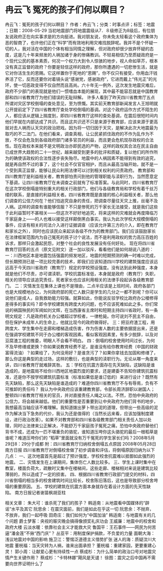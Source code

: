 # 冉云飞  冤死的孩子们何以瞑目？

冉云飞：冤死的孩子们何以瞑目？
作者：冉云飞；分类：时事点评；标签：地震 ；日期：2008-05-29
当初地震部门将地震震级从7．８级修正为8级后，有位朋友说政府正在向实事求是的方向挺进。我对朋友说，你未免太轻看这个政府集体为恶的智商了，也许他们正在“科学”而有效地利用灾难找脱辞呢。我并不是个怀疑一切的人，我对活在中国的个体有相当同情之理解，但对政府却很少放弃怀疑的态度，这是几十年来频发的人祸加诸于身的惨痛教训。不轻易相信乃至质疑政府是一个现代公民的基本素质，何况一个权力大到令人惊骇的地步，视人命如草芥，根本没有真正监督的政府？你要是轻信这样的政府，那你所遭遇的一切悲惨生活，就是它对你活生生的恩赐。它这样置你于死地的“恩赐”，你不仅只有接受，你用血汗钱养活了它，反而还要你对着镜头说“感谢党，感谢政府”，它进而戴上“伟光正”的光环，使一切恶政变得不仅自然而且高尚。六十年无一例外，这次发生地震灾难后，政府不少部门的表现就是他们一惯嗜血本能的展现，其中最不能容忍就是中国教育部和四川省教育厅为他们错误的无耻辩解。
许多人看到了昨天四川省教育厅五点所谓对灾区学校倒塌的查处意见，至为愤慨。其实前天教育部新闻发言人王旭明就公开提前定下了四川省教育厅查处学校倒塌的基调。对这个政府运作方式不陌生的人，都应该从逻辑上揣度到，即四川省教育厅这样的查处基调，在震后很短时间内他们早就在内部达成了共识。而且这共识还不只是来源于教育部，应该来源于更高层对去人祸而认天灾的政治把戏。因为将一切归因于天灾，是解决此次大地震最为取巧的不二法门。在他们看来，调查真相，让公民紧抓住政府的不作为乱作为不放，不仅会危及到各级政府部门诸多官员的利益，而且更会危机现存政权的合法性。现在政权本来就不是文明政治亦即民选的产物，这样的政权其合法在民主自由已成世界大趋势的二十一世纪，越来越受到更多的批评和质疑，复以他们的所作所为的确使该政权的合法性逐步丧失殆尽。地震中的人祸因素不能得到有效的追究，就是再自然不过的事了，这个社会不仅官官相护，而且从最高当轴开始，就不是一个受到真正监督，能够让民众利用法律可以讨到相关权利的问责政府。
教育部和四川教育厅是利益相关者，教育部怕责问到他的管理职能与渎职行为，当然愿意定下基调，让四川省教育厅在未调查之前就有了标准答案。与此同时，四川省教育厅在这次学校倒塌是特别重大的相关行政部门，他们与各级教育局和学校有着千丝万缕的联系，是直接的利益相关者。四川省教育既是直接的核心利益相关者，那么他们调查的公信力何在？他们怕追究自身的责任，把调查尽量往天灾上推，丝毫不及人祸。这样的调查有谁能够信服？不只是惨死的万千家长无法接受，就是我们这些于此利益暂时不甚相关——但这次不好好地追究，将来这样的灾难就会再度降临万千家庭身上——的人也难以接受这样颠倒黑白事实。我认为此次学校大规模倒塌的事件，应该有相关的司法介入进行证据调查（应该允许第三方的介入，即在教育厅和家长之外），同时也应该民众来起诉各级不作为的教育部门。我们应该鼓励家长在法律框架范围内为自己冤死的孩子讨个说法，而不是利用政权的势力高压百姓的诉求，那样只会激起民怨，对整个社会的良性发展没有任何好处。
现在将四川省教育厅回答的五点（原文见附文）逐一加以驳斥，看看他们是如何胡说八道的：
一：川西地区本是地震包括强震的频发地区，地震的短期预测的确一时难以完成，但长期预测已是一项比较完善的技术，即我们应该知道四川学校的建筑强度应该远远高于今天四川省政府（教育厅）规定的学校预设强度。没有达到此种强度，本身就是他们不尽责，亦可谓渎职。学校抗震标准低，本身就是政府（教育厅）失职，相关的领导应该追究责任，死者家长也应该利用相关的法律手段起诉各级教育部门。
二：灾情发生在集体上课也不是理由，二点半应该是上班时间，政府各部门也是大规模地办公，为何政府部的死亡人数只是学生的几分之一都不到呢？你可以说他们是成人，自我救助能力较强。就算如此，你能说反驳学校比政府办公楼修得差得多的事实吗？即令学校建筑有跨度大的问题，也不应该死难如此之多。你们常说的祸国殃民的军阀如刘文辉，在当西康省主席时和短期主持四川省政时，有一条明文规定：凡是政府机关办公楼超过学校者，一律枪毙。你可说刘不民主不自由，但在保护未成年人的生命上，他就比现今的政府做得好。
三：把豆府渣工程，用跨度大、学生集中在走廊和楼梯造成伤害，作为伤害人数的主要依据提出来，还是在强调学校建筑不同于办公楼的客观因素。看似客观因素里，有多少脱辞，以及对豆腐渣工程的推委，明眼人不会看不明白。
四：倒塌的校舍使用时间过长，为何不及早修缮或更换？你如果说教育经费不足，是谁没有给你教育经费（中国的财政富得流油）？如果给了，为何没用好？是谁贪污了？如果你拿钱去加固和修缮了，那么你这是典型的走过场，这样的敷衍，也是典型的渎职行为。无论从哪一角度来讲，四川省教育厅就难辞其咎。
五：学校在抗震方面存在先天缺陷，这缺陷是谁造成的，是地震局不给你川西地区地震烈度的要求，还是建委不告知你建筑抗震标准，还是你不按学校建筑抗震标准（标准如果低是谁订低的）来进行设计？既然有先天缺陷，那么这先天缺陷是谁造成的？难道你四川省教育厅不与有辱焉，负有不可推卸的责任吗？
我认为中央政府应该重建教育部，令部长周济辞职以谢国人；整顿四川省教育厅相关的官员，并对直接责任人绳之以法。不然，恐怕中央政府的公信力，将会越来越低。他们的重要性是否重要到让中央政府为他们背书的地步，我想最高当轴应该不难理解。我知道拨出萝卜带出泥的道理，但带出一些高级的泥作为解决当下急务的代价，我认为还是值得的（当然长远来看，应该加强制度建设，进行政治改革）。如果不对教育部和四川省各级教育部门相关责任人加以处理，同时让法律来公正解决，不能舒万千家庭孩子冤死之痛，恐怕中央政府替他们背书不成，还成为一匹不堪重负的骆驼，谁知道压垮你这头骆驼的最后一根稻草是谁呢？难道压垮你们的 “稻草”里面就没有万千冤死的学生家长们吗？2008年5月29日8：29分于成都
附：四川省教育厅归纳校舍倒塌五点原因
2008年05月28日 南方日报
四川省教育厅对倒塌校舍做了初步调查和评估，将倒塌原因归纳为以下几点：
一、这次地震首先是超过了预计强度，学校校舍抗震难以抵御如此强烈的地震。
二、灾情发生在上课期间，集体伤亡人数比较多。
三、学生上课时集中在教室，楼面负荷大，疏散时又集中在楼梯间，这些走廊、楼梯相对来说是建筑比较薄弱的，所以造成了一定的损害。
四、根据四川省教育行政部门提交的材料，四川省倒塌的相当多的校舍建筑时间比较长，校舍陈旧落后，这也是导致部分校舍垮塌的重要原因。
五、学校的建筑在抗震方面本身就存在着设计方面的先天性缺陷。
南方日报记者谢苗枫胡亚柱

相关文章：
朱大可：谁杀死了我们的孩子？
韩适南：从地震看中国媒体的“辟谣”水平及其它
阮思余：在震灾面前，我们是如此在乎这一切
阮思余：不抛弃，不放弃，我们一起呼吸
田奇庄：我们如何为“中国加油”
韩适南：与地震有关的几个问题
爵士梦客：央视的赈灾晚会搞得像颁奖礼庆功会
王威廉：地震中的校舍和政府大楼
云淡水暖：依靠社会主义才能救大灾
鲁国平：王石事件——网民为何苦逼“潘金莲”不揪“西门庆”？
丛亚平：用制度保护捐款，不负爱的力量
面朝大海：浅议地震对中国的影响
施卫江：警惕泛道德主义借势扩张
迷人的海：质疑汶川大地震
董桄福：当天灾转为人祸，谁来出面承担？
董桄福：重建家园，更要重建心灵！
郭小周：让献爱心更有持续性一点
蔡成杉：为什么简单的政治口号对地震灾情产生关键作用？
蔡成杉：“卡特林娜”飓风是天谴！
徐图：震灾之后中国再不需要向世界证明什么了